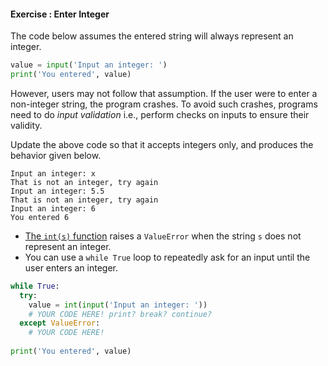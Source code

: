 #### Exercise : Enter Integer

The code below assumes the entered string will always represent an integer. 

```python
value = input('Input an integer: ')
print('You entered', value)
```

However, users may not follow that assumption. If the user were to enter a non-integer string, the program crashes. To avoid such crashes, programs need to do _input validation_ i.e., perform checks on inputs to ensure their validity. 

Update the above code so that it accepts integers only, and produces the behavior given below.

```
Input an integer: x
That is not an integer, try again
Input an integer: 5.5
That is not an integer, try again
Input an integer: 6
You entered 6
```

<panel type="seamless" header="%%:bulb: Hint%%">

* [The `int(s)` function](https://www.programiz.com/python-programming/methods/built-in/int) raises a `ValueError` when the string `s` does not represent an integer.
* You can use a `while True` loop to repeatedly ask for an input until the user enters an integer.
</panel>

<panel type="seamless" header="%%:fas-battery-quarter: Partial solution%%">

```python
while True:
  try:
    value = int(input('Input an integer: '))
    # YOUR CODE HERE! print? break? continue?
  except ValueError:
    # YOUR CODE HERE!
    
print('You entered', value)
```

</panel>